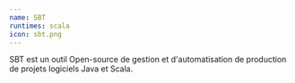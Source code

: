 ```yaml
---
name: SBT
runtimes: scala
icon: sbt.png
---
```


SBT est un outil Open-source de gestion et d'automatisation de production de projets logiciels Java et Scala.